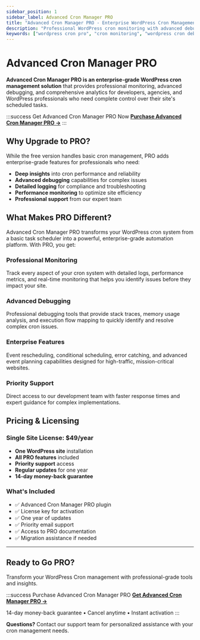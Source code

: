 ```yaml
---
sidebar_position: 1
sidebar_label: Advanced Cron Manager PRO
title: "Advanced Cron Manager PRO - Enterprise WordPress Cron Management"
description: "Professional WordPress cron monitoring with advanced debugging, performance analytics, detailed logging, and enterprise-grade features for developers and agencies."
keywords: ["wordpress cron pro", "cron monitoring", "wordpress cron debugging", "task automation", "cron performance", "enterprise cron", "wordpress cron logger", "cron analytics"]
---
```


# Advanced Cron Manager PRO

**Advanced Cron Manager PRO is an enterprise-grade WordPress cron management solution** that provides professional monitoring, advanced debugging, and comprehensive analytics for developers, agencies, and WordPress professionals who need complete control over their site's scheduled tasks.

:::success Get Advanced Cron Manager PRO Now
**[Purchase Advanced Cron Manager PRO →](https://bracketspace.com/downloads/advanced-cron-manager-pro/)**
:::

## Why Upgrade to PRO?

While the free version handles basic cron management, PRO adds enterprise-grade features for professionals who need:

- **Deep insights** into cron performance and reliability
- **Advanced debugging** capabilities for complex issues  
- **Detailed logging** for compliance and troubleshooting
- **Performance monitoring** to optimize site efficiency
- **Professional support** from our expert team

## What Makes PRO Different?

Advanced Cron Manager PRO transforms your WordPress cron system from a basic task scheduler into a powerful, enterprise-grade automation platform. With PRO, you get:

### Professional Monitoring
Track every aspect of your cron system with detailed logs, performance metrics, and real-time monitoring that helps you identify issues before they impact your site.

### Advanced Debugging
Professional debugging tools that provide stack traces, memory usage analysis, and execution flow mapping to quickly identify and resolve complex cron issues.

### Enterprise Features
Event rescheduling, conditional scheduling, error catching, and advanced event planning capabilities designed for high-traffic, mission-critical websites.

### Priority Support
Direct access to our development team with faster response times and expert guidance for complex implementations.

## Pricing & Licensing

### Single Site License: $49/year
- **One WordPress site** installation
- **All PRO features** included
- **Priority support** access
- **Regular updates** for one year
- **14-day money-back guarantee**

### What's Included
- ✅ Advanced Cron Manager PRO plugin
- ✅ License key for activation
- ✅ One year of updates
- ✅ Priority email support
- ✅ Access to PRO documentation
- ✅ Migration assistance if needed

---

## Ready to Go PRO?

Transform your WordPress Cron management with professional-grade tools and insights.

:::success Purchase Advanced Cron Manager PRO
**[Get Advanced Cron Manager PRO →](https://bracketspace.com/downloads/advanced-cron-manager-pro/)**

14-day money-back guarantee • Cancel anytime • Instant activation
:::

**Questions?** Contact our support team for personalized assistance with your cron management needs.